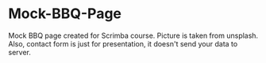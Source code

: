 # Mock-BBQ-Page
 
Mock BBQ page created for Scrimba course. 
Picture is taken from unsplash.
Also, contact form is just for presentation, it doesn't send your data to server.
